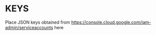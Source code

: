 # KEYS

Place JSON keys obtained from https://console.cloud.google.com/iam-admin/serviceaccounts here
